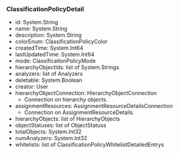 ### ClassificationPolicyDetail
- id: System.String
- name: System.String
- description: System.String
- colorEnum: ClassificationPolicyColor
- createdTime: System.Int64
- lastUpdatedTime: System.Int64
- mode: ClassificationPolicyMode
- hierarchyObjectIds: list of System.Strings
- analyzers: list of Analyzers
- deletable: System.Boolean
- creator: User
- hierarchyObjectConnection: HierarchyObjectConnection
  - Connection on hierarchy objects.
- assignmentResources: AssignmentResourceDetailsConnection
  - Connection on AssignmentResourceDetails.
- hierarchyObjects: list of HierarchyObjects
- objectStatuses: list of ObjectStatuss
- totalObjects: System.Int32
- numAnalyzers: System.Int32
- whitelists: list of ClassificationPolicyWhitelistDetailedEntrys
